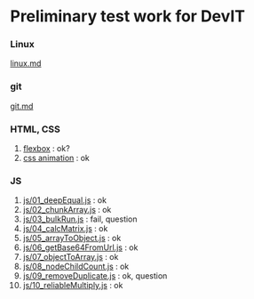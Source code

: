 # Preliminary test work for DevIT

### Linux 

[linux.md](linux.md)

### git

[git.md](git.md)

### HTML, CSS

1. [flexbox](html_css/01_flexbox/index.html) : ok?
2. [css animation](html_css/02_css_animation/index.html) : ok

### JS

1. [js/01_deepEqual.js](js/01_deepEqual.js) : ok
2. [js/02_chunkArray.js](js/02_chunkArray.js) : ok
3. [js/03_bulkRun.js](js/03_bulkRun.js) : fail, question
4. [js/04_calcMatrix.js](js/04_calcMatrix.js) : ok
5. [js/05_arrayToObject.js](js/05_arrayToObject.js) : ok
6. [js/06_getBase64FromUrl.js](js/06_getBase64FromUrl.js) : ok
7. [js/07_objectToArray.js](js/07_objectToArray.js) : ok
8. [js/08_nodeChildCount.js](js/08_nodeChildCount.js) : ok
9. [js/09_removeDuplicate.js](js/09_removeDuplicate.js) : ok, question
10. [js/10_reliableMultiply.js](js/10_reliableMultiply.js) : ok
